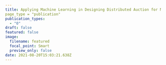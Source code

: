 ```yaml
---
title: Applying Machine Learning in Designing Distributed Auction for Multi-agent Task Allocation with Budget Constraints
page_type = "publication"
publication_types:
  - "0"
draft: false
featured: false
image:
  filename: featured
  focal_point: Smart
  preview_only: false
date: 2021-08-20T15:03:21.638Z
---
```

